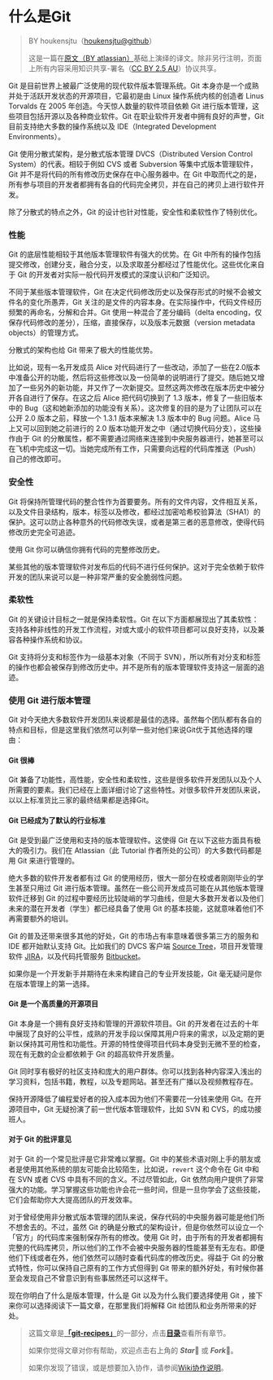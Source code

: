 # 什么是Git

> BY houkensjtu（[houkensjtu@github](https://github.com/houkensjtu)）
>
> 这是一篇在[原文（BY atlassian）](https://www.atlassian.com/git/tutorials/what-is-git)基础上演绎的译文。除非另行注明，页面上所有内容采用知识共享-署名（[CC BY 2.5 AU](http://creativecommons.org/licenses/by/2.5/au/deed.zh)）协议共享。

Git 是目前世界上被最广泛使用的现代软件版本管理系统。Git 本身亦是一个成熟并处于活跃开发状态的开源项目，它最初是由 Linux 操作系统内核的创造者 Linus Torvalds 在 2005 年创造。今天惊人数量的软件项目依赖 Git 进行版本管理，这些项目包括开源以及各种商业软件。Git 在职业软件开发者中拥有良好的声誉，Git 目前支持绝大多数的操作系统以及 IDE（Integrated Development Environments）。

Git 使用分散式架构，是分散式版本管理 DVCS（Distributed Version Control System）的代表。相较于例如 CVS 或者 Subversion 等集中式版本管理软件，Git 并不是将代码的所有修改历史保存在中心服务器中。在 Git 中取而代之的是，所有参与项目的开发者都拥有各自的代码完全拷贝，并在自己的拷贝上进行软件开发。

除了分散式的特点之外，Git 的设计也针对性能，安全性和柔软性作了特别优化。

### 性能

Git 的底层性能相较于其他版本管理软件有强大的优势。在 Git 中所有的操作包括提交修改，创建分支，融合分支，以及求取差分都经过了性能优化。这些优化来自于 Git 的开发者对实际一般代码开发模式的深度认识和广泛知识。

不同于某些版本管理软件，Git 在决定代码修改历史以及保存形式的时候不会被文件名的变化所愚弄，Git 关注的是文件的内容本身。在实际操作中，代码文件经历频繁的再命名，分解和合并。Git 使用一种混合了差分编码（delta encoding，仅保存代码修改的差分），压缩，直接保存，以及版本元数据（version metadata objects）的管理方式。

分散式的架构也给 Git 带来了极大的性能优势。

比如说，现有一名开发成员 Alice 对代码进行了一些改动，添加了一些在2.0版本中准备公开的功能，然后将这些修改以及一份简单的说明进行了提交。随后她又增加了一些另外的新功能，并又作了一次新提交。显然这两次修改在版本历史中被分开各自进行了保存。在这之后 Alice 把代码切换到了 1.3 版本，修复了一些旧版本中的 Bug（这和她新添加的功能没有关系）。这次修复的目的是为了让团队可以在公开 2.0 版本之前，释放一个 1.3.1 版本来解决 1.3 版本中的 Bug 问题。Alice 马上又可以回到她之前进行的 2.0 版本功能开发之中（通过切换代码分支），这些操作由于 Git 的分散属性，都不需要通过网络来连接到中央服务器进行，她甚至可以在飞机中完成这一切。当她完成所有工作，只需要向远程的代码库推送（Push）自己的修改即可。

### 安全性

Git 将保持所管理代码的整合性作为首要要务。所有的文件内容，文件相互关系，以及文件目录结构，版本，标签以及修改，都经过加密哈希校验算法（SHA1）的保护。这可以防止各种意外的代码修改失误，或者是第三者的恶意修改，使得代码修改历史完全可追迹。

使用 Git 你可以确信你拥有代码的完整修改历史。

某些其他的版本管理软件对发布后的代码不进行任何保护。这对于完全依赖于软件开发的团队来说可以是一种非常严重的安全脆弱性问题。

### 柔软性

Git 的关键设计目标之一就是保持柔软性。Git 在以下方面都展现出了其柔软性：支持各种非线性的开发工作流程，对或大或小的软件项目都可以良好支持，以及兼容各种操作系统和协议。

Git 支持将分支和标签作为一级基本对象（不同于 SVN），所以所有对分支和标签的操作也都会被保存到修改历史中。并不是所有的版本管理软件支持这一层面的追迹。

### 使用 Git 进行版本管理

Git 对今天绝大多数软件开发团队来说都是最佳的选择。虽然每个团队都有各自的特点和目标，但是这里我们依然可以列举一些对他们来说Git优于其他选择的理由：

#### Git 很棒

Git 兼备了功能性，高性能，安全性和柔软性，这些是很多软件开发团队以及个人所需要的要素。我们已经在上面详细讨论了这些特性。对很多软件开发团队来说，以以上标准货比三家的最终结果都是选择Git。

#### Git 已经成为了默认的行业标准

Git 是受到最广泛使用和支持的版本管理软件。这使得 Git 在以下这些方面具有极大的吸引力。我们在 Atlassian（此 Tutorial 作者所处的公司）的大多数代码都是用 Git 来进行管理的。

绝大多数的软件开发者都有过 Git 的使用经历，很大一部分在校或者刚刚毕业的学生甚至只用过 Git 进行版本管理。虽然在一些公司开发成员可能在从其他版本管理软件迁移到 Git 的过程中要经历比较陡峭的学习曲线，但是大多数开发者以及他们未来的潜在开发者（学生）都已经具备了使用 Git 的基本技能，这就意味着他们不再需要额外的培训。

Git 的普及还带来很多其他的好处，Git 的市场占有率意味着很多第三方的服务和 IDE 都开始默认支持 Git。比如我们的 DVCS 客户端 [Source
Tree](https://www.atlassian.com/software/sourcetree)，项目开发管理软件 [JIRA](https://www.atlassian.com/software/jira)，以及代码托管服务 [Bitbucket](https://www.atlassian.com/software/bitbucket)。

如果你是一个开发新手并期待在未来构建自己的专业开发技能，Git 毫无疑问是你在版本管理上的第一选择。

#### Git 是一个高质量的开源项目

Git 本身是一个拥有良好支持和管理的开源软件项目。Git 的开发者在过去的十年中展现了良好的公平性，成熟的开发手段以保障其用户将来的需求，以及定期的更新以保持其可用性和功能性。开源的特性使得项目代码本身受到无微不至的检查，现在有无数的企业都依赖于 Git 的超高软件开发质量。

Git 同时享有极好的社区支持和庞大的用户群体。你可以找到各种内容深入浅出的学习资料，包括书籍，教程，以及专题网站。甚至还有广播以及视频教程存在。

保持开源降低了编程爱好者的投入成本因为他们不需要花一分钱来使用 Git。在开源项目中，Git 无疑扮演了前一世代版本管理软件，比如 SVN 和 CVS，的成功接班人。

#### 对于 Git 的批评意见

对于 Git 的一个常见批评是它非常难以掌握。Git 中的某些术语对刚上手的朋友或者是使用其他系统的朋友可能会比较陌生，比如说，`revert` 这个命令在 Git 中和在 SVN 或者 CVS 中具有不同的含义。不过尽管如此，Git 依然向用户提供了非常强大的功能。学习掌握这些功能也许会花一些时间，但是一旦你学会了这些技能，它们会帮助你大大提高团队的开发效率。

对于曾经使用非分散式版本管理的团队来说，保存代码的中央服务器可能是他们所不想舍去的。不过，虽然 Git 的确是分散式的架构设计，但是你依然可以设立一个「官方」的代码库来强制保存所有的修改。使用 Git 时，由于所有的开发者都拥有完整的代码库拷贝，所以他们的工作不会被中央服务器的性能甚至有无左右。即便他们下线或者在外，他们依然可以随时查看代码库的修改历史。得益于 Git 的分散式特性，你可以保持自己原有的工作方式但得到 Git 带来的额外好处，有时候你甚至会发现自己不曾意识到有些事居然还可以这样干。

现在你明白了什么是版本管理，什么是 Git 以及为什么我们要选择使用 Git ，接下来你可以选择阅读下一篇文章，在那里我们将解释 Git 给团队和业务所带来的好处。


> 这篇文章是[**「git-recipes」**](https://github.com/geeeeeeeeek/git-recipes/)的一部分，点击[**目录**](https://github.com/geeeeeeeeek/git-recipes/wiki/)查看所有章节。
>
> 如果你觉得文章对你有帮助，欢迎点击右上角的 ***Star***:star2: 或 ***Fork***:fork_and_knife:。
>
> 如果你发现了错误，或是想要加入协作，请参阅[Wiki协作说明](https://github.com/geeeeeeeeek/git-recipes/issues/1)。
